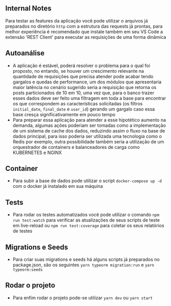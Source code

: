 ## Internal Notes

Para testar as features da aplicação você pode utilizar o arquivos já preparados no diretório ```http``` com a estrutura das requests já prontas, para melhor experiência é recomendado que instale também em seu VS Code a extensão 'REST Client' para executar as requisições de uma forma dinâmica

## Autoanálise
- A aplicação é estável, poderá resolver o problema para o qual foi proposto, no entando, se houver um crescimento relevante na quantidade de requisições que precisa atender pode acabar tendo gargalos e quedas de performance, um dos módulos que apresentaria maior latência no cenário sugerido seria a requisição que retorna os posts particionados de 10 em 10, uma vez que, para o banco trazer esses dados deve ser feito uma filtragem em toda a base para encontrar os que correspondem as características solicitadas (os filtros ```initial_date```, ```final_date``` e ```user_id```) gerando um gargalo caso essa base cresça significativamente em pouco tempo
- Para preparar essa aplicação para atender a esse hipotético aumento na demanda, algumas ações poderiam ser tomadas como a implementação de um sistema de cache dos dados, reduzindo assim o fluxo na base de dados principal, para isso poderia ser utilizada uma tecnologia como o Redis por exemplo, outra possibilidade também seria a utilização de um orquestrador de containers e balanceadores de carga como KUBERNETES e NGINX 

## Container
- Para subir a base de dados pode utilizar o script ```docker-compose up -d``` com o docker já instalado em sua máquina

## Tests
- Para rodar os testes automatizados você pode utilizar o comando ```npm run test:watch``` para verificar as atualizações de seus scripts de teste em live-reload ou ```npm run test:coverage``` para coletar os seus relatórios de testes

## Migrations e Seeds
- Para criar suas migrations e seeds há alguns scripts já preparados no package.json, são os seguintes ```yarn typeorm migration:run``` e ```yarn typeorm:seeds```

## Rodar o projeto
- Para enfim rodar o projeto pode-se utilizar ```yarn dev``` ou ```yarn start```